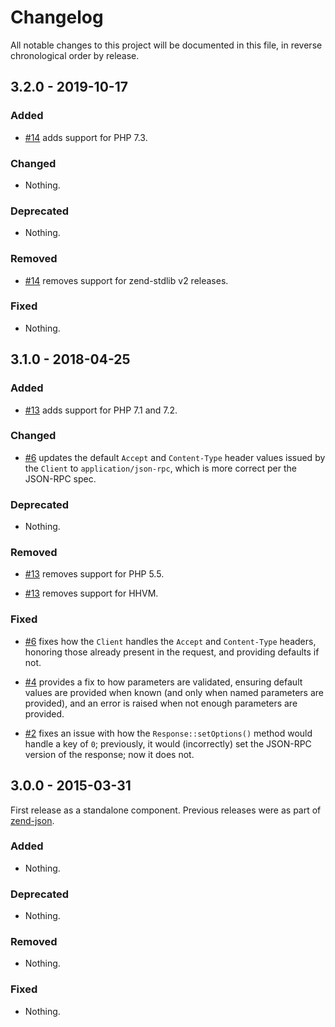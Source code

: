 # Changelog

All notable changes to this project will be documented in this file, in reverse chronological order by release.

## 3.2.0 - 2019-10-17

### Added

- [#14](https://github.com/zendframework/zend-json-server/pull/14) adds support for PHP 7.3.

### Changed

- Nothing.

### Deprecated

- Nothing.

### Removed

- [#14](https://github.com/zendframework/zend-json-server/pull/14) removes support for zend-stdlib v2 releases.

### Fixed

- Nothing.

## 3.1.0 - 2018-04-25

### Added

- [#13](https://github.com/zendframework/zend-json-server/pull/13) adds support for PHP 7.1 and 7.2.

### Changed

- [#6](https://github.com/zendframework/zend-json-server/pull/6) updates the default `Accept` and `Content-Type` header values issued
  by the `Client` to `application/json-rpc`, which is more correct per the JSON-RPC spec.

### Deprecated

- Nothing.

### Removed

- [#13](https://github.com/zendframework/zend-json-server/pull/13) removes support for PHP 5.5.

- [#13](https://github.com/zendframework/zend-json-server/pull/13) removes support for HHVM.

### Fixed

- [#6](https://github.com/zendframework/zend-json-server/pull/6) fixes how the `Client` handles the `Accept` and `Content-Type` headers,
  honoring those already present in the request, and providing defaults if not.

- [#4](https://github.com/zendframework/zend-json-server/pull/4) provides a fix to how parameters are validated, ensuring default values
  are provided when known (and only when named parameters are provided), and an error
  is raised when not enough parameters are provided.

- [#2](https://github.com/zendframework/zend-json-server/pull/2) fixes an issue with how the `Response::setOptions()` method would handle a
  key of `0`; previously, it would (incorrectly) set the JSON-RPC version of the response;
  now it does not.

## 3.0.0 - 2015-03-31

First release as a standalone component. Previous releases were as part of
[zend-json](https://github.com/zendframework/zend-json).

### Added

- Nothing.

### Deprecated

- Nothing.

### Removed

- Nothing.

### Fixed

- Nothing.
